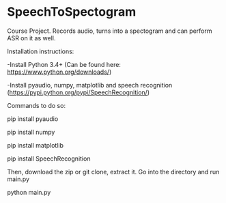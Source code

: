 # SpeechToSpectogram
Course Project. Records audio, turns into a spectogram and can perform ASR on it as well.

Installation instructions:

-Install Python 3.4+ (Can be found here: https://www.python.org/downloads/)

-Install pyaudio, numpy, matplotlib and speech recognition (https://pypi.python.org/pypi/SpeechRecognition/)

Commands to do so:

 pip install pyaudio
 
 pip install numpy
 
 pip install matplotlib
 
 pip install SpeechRecognition

Then, download the zip or git clone, extract it. Go into the directory and run main.py

python main.py
